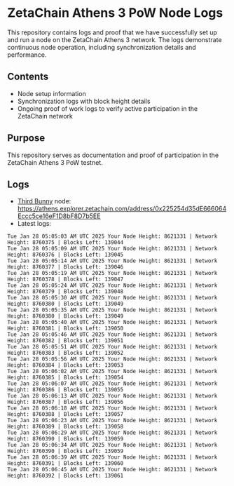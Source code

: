 # ZetaChain Athens 3 PoW Node Logs
This repository contains logs and proof that we have successfully set up and run a node on the ZetaChain Athens 3 network. The logs demonstrate continuous node operation, including synchronization details and performance.

## Contents
- Node setup information
- Synchronization logs with block height details
- Ongoing proof of work logs to verify active participation in the ZetaChain network

## Purpose
This repository serves as documentation and proof of participation in the ZetaChain Athens 3 PoW testnet.

## Logs

- [Third Bunny](https://thirdbunny.xyz/) node: https://athens.explorer.zetachain.com/address/0x225254d35dE666064Eccc5ce16eF1D8bF8D7b5EE
- Latest logs:
```
Tue Jan 28 05:05:03 AM UTC 2025 Your Node Height: 8621331 | Network Height: 8760375 | Blocks Left: 139044
Tue Jan 28 05:05:09 AM UTC 2025 Your Node Height: 8621331 | Network Height: 8760376 | Blocks Left: 139045
Tue Jan 28 05:05:14 AM UTC 2025 Your Node Height: 8621331 | Network Height: 8760377 | Blocks Left: 139046
Tue Jan 28 05:05:19 AM UTC 2025 Your Node Height: 8621331 | Network Height: 8760378 | Blocks Left: 139047
Tue Jan 28 05:05:24 AM UTC 2025 Your Node Height: 8621331 | Network Height: 8760379 | Blocks Left: 139048
Tue Jan 28 05:05:30 AM UTC 2025 Your Node Height: 8621331 | Network Height: 8760380 | Blocks Left: 139049
Tue Jan 28 05:05:35 AM UTC 2025 Your Node Height: 8621331 | Network Height: 8760380 | Blocks Left: 139049
Tue Jan 28 05:05:40 AM UTC 2025 Your Node Height: 8621331 | Network Height: 8760381 | Blocks Left: 139050
Tue Jan 28 05:05:46 AM UTC 2025 Your Node Height: 8621331 | Network Height: 8760382 | Blocks Left: 139051
Tue Jan 28 05:05:51 AM UTC 2025 Your Node Height: 8621331 | Network Height: 8760383 | Blocks Left: 139052
Tue Jan 28 05:05:56 AM UTC 2025 Your Node Height: 8621331 | Network Height: 8760384 | Blocks Left: 139053
Tue Jan 28 05:06:02 AM UTC 2025 Your Node Height: 8621331 | Network Height: 8760385 | Blocks Left: 139054
Tue Jan 28 05:06:07 AM UTC 2025 Your Node Height: 8621331 | Network Height: 8760386 | Blocks Left: 139055
Tue Jan 28 05:06:13 AM UTC 2025 Your Node Height: 8621331 | Network Height: 8760387 | Blocks Left: 139056
Tue Jan 28 05:06:18 AM UTC 2025 Your Node Height: 8621331 | Network Height: 8760388 | Blocks Left: 139057
Tue Jan 28 05:06:23 AM UTC 2025 Your Node Height: 8621331 | Network Height: 8760389 | Blocks Left: 139058
Tue Jan 28 05:06:29 AM UTC 2025 Your Node Height: 8621331 | Network Height: 8760390 | Blocks Left: 139059
Tue Jan 28 05:06:34 AM UTC 2025 Your Node Height: 8621331 | Network Height: 8760390 | Blocks Left: 139059
Tue Jan 28 05:06:39 AM UTC 2025 Your Node Height: 8621331 | Network Height: 8760391 | Blocks Left: 139060
Tue Jan 28 05:06:45 AM UTC 2025 Your Node Height: 8621331 | Network Height: 8760392 | Blocks Left: 139061
```
